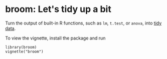 broom: Let's tidy up a bit
==========================

Turn the output of built-in R functions, such as `lm`, `t.test`, or `anova`, into [tidy data](http://vita.had.co.nz/papers/tidy-data.pdf).

To view the vignette, install the package and run

```
library(broom)
vignette("broom")
```
